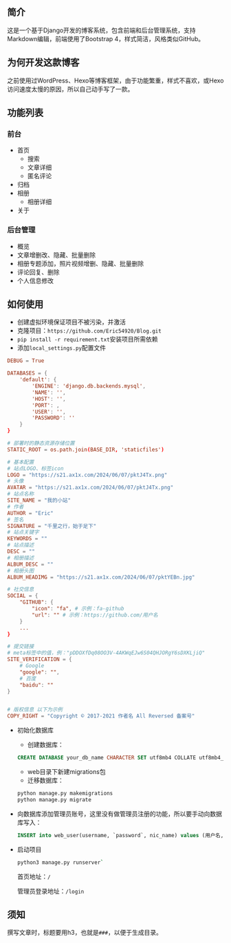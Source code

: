 ## 简介
这是一个基于Django开发的博客系统，包含前端和后台管理系统，支持Markdown编辑，前端使用了Bootstrap 4，样式简洁，风格类似GitHub。

## 为何开发这款博客
之前使用过WordPress、Hexo等博客框架，由于功能繁重，样式不喜欢，或Hexo访问速度太慢的原因，所以自己动手写了一款。

## 功能列表
### 前台
- 首页
    - 搜索
    - 文章详细
    - 匿名评论
- 归档
- 相册
    - 相册详细
- 关于
### 后台管理
- 概览
- 文章增删改、隐藏、批量删除
- 相册专题添加，照片视频增删、隐藏、批量删除
- 评论回复、删除
- 个人信息修改

## 如何使用

- 创建虚拟环境保证项目不被污染，并激活
- 克隆项目：`https://github.com/Eric54920/Blog.git`
- `pip install -r requirement.txt`安装项目所需依赖
- 添加`local_settings.py`配置文件

```conf
DEBUG = True

DATABASES = {
    'default': {
        'ENGINE': 'django.db.backends.mysql',
        'NAME': '',
        'HOST': '',
        'PORT': ,
        'USER': '',
        'PASSWORD': ''
    }
}

# 部署时的静态资源存储位置
STATIC_ROOT = os.path.join(BASE_DIR, 'staticfiles')

# 基本配置
# 站点LOGO、标签icon
LOGO = "https://s21.ax1x.com/2024/06/07/pktJ4Tx.png"
# 头像
AVATAR = "https://s21.ax1x.com/2024/06/07/pktJ4Tx.png"
# 站点名称
SITE_NAME = "我的小站"
# 作者
AUTHOR = "Eric"
# 签名
SIGNATURE = "千里之行，始于足下"
# 站点关键字
KEYWORDS = ""
# 站点描述
DESC = ""
# 相册描述
ALBUM_DESC = ""
# 相册头图
ALBUM_HEADIMG = "https://s21.ax1x.com/2024/06/07/pktYEBn.jpg"

# 社交信息
SOCIAL = {
    "GITHUB": {
        "icon": "fa", # 示例：fa-github
        "url": "" # 示例：https://github.com/用户名
    }
    ...
}

# 提交链接
# meta标签中的值，例："pDDOXfDq08OO3V-4AKWqEJw6S04QHJORgY6sDXKLjiQ"
SITE_VERIFICATION = {
    # Google
    "google": "",
    # 百度
    "baidu": ""
}


# 版权信息 以下为示例
COPY_RIGHT = "Copyright © 2017-2021 作者名 All Reversed 备案号"
```
- 初始化数据库
    - 创建数据库：
  
    ```sql
    CREATE DATABASE your_db_name CHARACTER SET utf8mb4 COLLATE utf8mb4_unicode_ci;
    ```
    - web目录下新建migrations包
    - 迁移数据库：
  
    ```bash
    python manage.py makemigrations
    python manage.py migrate
    ```

- 向数据库添加管理员账号，这里没有做管理员注册的功能，所以要手动向数据库写入：
    ```sql
    INSERT into web_user(username, `password`, nic_name) values (用户名, 密码(sha256值), 昵称);
    ```
- 启动项目
    
    ```bash
    python3 manage.py runserver`
    ```
    首页地址：`/`

    管理员登录地址：`/login`

## 须知
撰写文章时，标题要用h3，也就是`###`，以便于生成目录。

